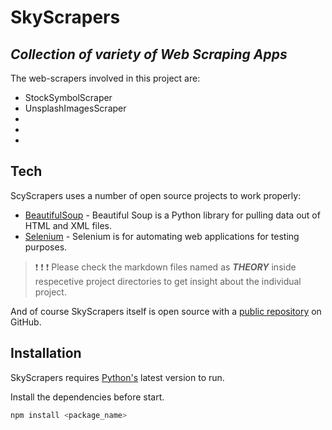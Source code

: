 # SkyScrapers

## _Collection of variety of Web Scraping Apps_

The web-scrapers involved in this project are:

- StockSymbolScraper
- UnsplashImagesScraper
-
-
-

## Tech

ScyScrapers uses a number of open source projects to work properly:

- [BeautifulSoup] - Beautiful Soup is a Python library for pulling data out of HTML and XML files.
- [Selenium] - Selenium is for automating web applications for testing purposes.

> :exclamation: :exclamation: :exclamation: Please check the markdown files named as **_THEORY_** inside respecetive project directories to get insight about the individual project.

And of course SkyScrapers itself is open source with a [public repository][dill]
on GitHub.

## Installation

SkyScrapers requires [Python's] latest version to run.

Install the dependencies before start.

```sh
npm install <package_name>
```

[//]: # "These are reference links used in the body of this note and get stripped out when the markdown processor does its job. There is no need to format nicely because it shouldn't be seen."
[beautifulsoup]: https://beautiful-soup-4.readthedocs.io/en/latest/#
[dill]: https://github.com/pbplop29/SkyScrapers
[selenium]: https://www.selenium.dev/
[python's]: https://www.python.org/
